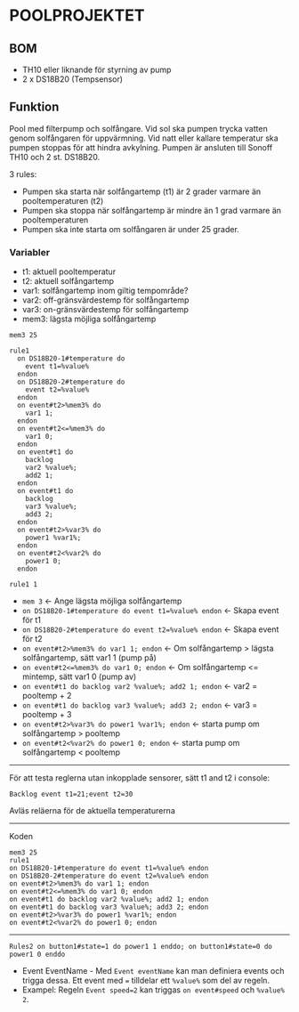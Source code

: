# POOLPROJEKTET

## BOM

* TH10 eller liknande för styrning av pump
* 2 x DS18B20 (Tempsensor)

## Funktion

Pool med filterpump och solfångare. Vid sol ska pumpen trycka vatten genom solfångaren för uppvärmning. Vid natt eller kallare temperatur ska pumpen stoppas för att hindra avkylning. Pumpen är ansluten till Sonoff TH10 och 2 st. DS18B20.

3 rules:

* Pumpen ska starta när solfångartemp (t1) är 2 grader varmare än pooltemperaturen (t2)
* Pumpen ska stoppa när solfångartemp är mindre än 1 grad varmare än pooltemperaturen
* Pumpen ska inte starta om solfångaren är under 25 grader.

### Variabler

* t1: aktuell pooltemperatur
* t2: aktuell solfångartemp
* var1: solfångartemp inom giltig tempområde?
* var2: off-gränsvärdestemp för solfångartemp
* var3: on-gränsvärdestemp för solfångartemp
* mem3: lägsta möjliga solfångartemp

```
mem3 25

rule1
  on DS18B20-1#temperature do
    event t1=%value%
  endon
  on DS18B20-2#temperature do
    event t2=%value%
  endon
  on event#t2>%mem3% do 
    var1 1;
  endon
  on event#t2<=%mem3% do 
    var1 0;
  endon
  on event#t1 do 
    backlog
    var2 %value%;
    add2 1;
  endon
  on event#t1 do 
    backlog
    var3 %value%;
    add3 2;
  endon
  on event#t2>%var3% do
    power1 %var1%;
  endon
  on event#t2<%var2% do
    power1 0;
  endon

rule1 1
```

* ```mem 3``` <- Ange lägsta möjliga solfångartemp
* ```on DS18B20-1#temperature do event t1=%value% endon``` <- Skapa event för t1
* ```on DS18B20-2#temperature do event t2=%value% endon``` <- Skapa event för t2
* ```on event#t2>%mem3% do var1 1; endon``` <- Om solfångartemp > lägsta solfångartemp, sätt var1 1 (pump på)
* ```on event#t2<=%mem3% do var1 0; endon``` <- Om solfångartemp <= mintemp, sätt var1 0 (pump av)
* ```on event#t1 do backlog var2 %value%; add2 1; endon``` <- var2 = pooltemp + 2
* ```on event#t1 do backlog var3 %value%; add3 2; endon``` <- var3 = pooltemp + 3
* ```on event#t2>%var3% do power1 %var1%; endon``` <- starta pump om solfångartemp > pooltemp
* ```on event#t2<%var2% do power1 0; endon``` <- starta pump om solfångartemp < pooltemp

---

För att testa reglerna utan inkopplade sensorer, sätt t1 and t2 i console:

```Backlog event t1=21;event t2=30```

Avläs reläerna för de aktuella temperaturerna

---

Koden

```
mem3 25
rule1 
on DS18B20-1#temperature do event t1=%value% endon
on DS18B20-2#temperature do event t2=%value% endon
on event#t2>%mem3% do var1 1; endon
on event#t2<=%mem3% do var1 0; endon
on event#t1 do backlog var2 %value%; add2 1; endon
on event#t1 do backlog var3 %value%; add3 2; endon
on event#t2>%var3% do power1 %var1%; endon
on event#t2<%var2% do power1 0; endon
``` 

---

```
Rules2 on button1#state=1 do power1 1 enddo; on button1#state=0 do power1 0 enddo
```

* Event EventName - Med ```Event eventName``` kan man definiera events och trigga dessa. Ett event med ```=``` tilldelar ett ```%value%``` som del av regeln.
* Exampel: Regeln ```Event speed=2``` kan triggas ```on event#speed``` och ```%value%``` ```2```.

